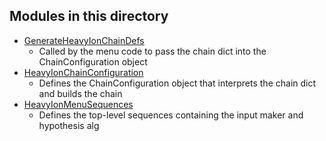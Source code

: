 Modules in this directory
-----

* [GenerateHeavyIonChainDefs](GenerateHeavyIonChainDefs.py)
  * Called by the menu code to pass the chain dict into the ChainConfiguration object
* [HeavyIonChainConfiguration](HeavyIonChainConfiguration.py)
  * Defines the ChainConfiguration object that interprets the chain dict and builds the chain
* [HeavyIonMenuSequences](HeavyIonMenuSequences.py)
  * Defines the top-level sequences containing the input maker and hypothesis alg

